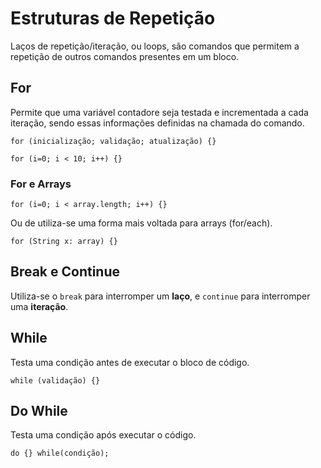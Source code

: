 # Estruturas de Repetição

Laços de repetição/iteração, ou loops, são comandos que permitem a repetição de outros comandos presentes em um bloco.

## For

Permite que uma variável contadore seja testada e incrementada a cada iteração, sendo essas informações definidas na chamada do comando.

`for (inicialização; validação; atualização) {}`

`for (i=0; i < 10; i++) {}`

### For e Arrays

`for (i=0; i < array.length; i++) {}`

Ou de utiliza-se uma forma mais voltada para arrays (for/each).

`for (String x: array) {}`

## Break e Continue

Utiliza-se o `break` para interromper um **laço**, e `continue` para interromper uma **iteração**.

## While

Testa uma condição antes de executar o bloco de código.

`while (validação) {}`

## Do While

Testa uma condição após executar o código.

`do {} while(condição);`
